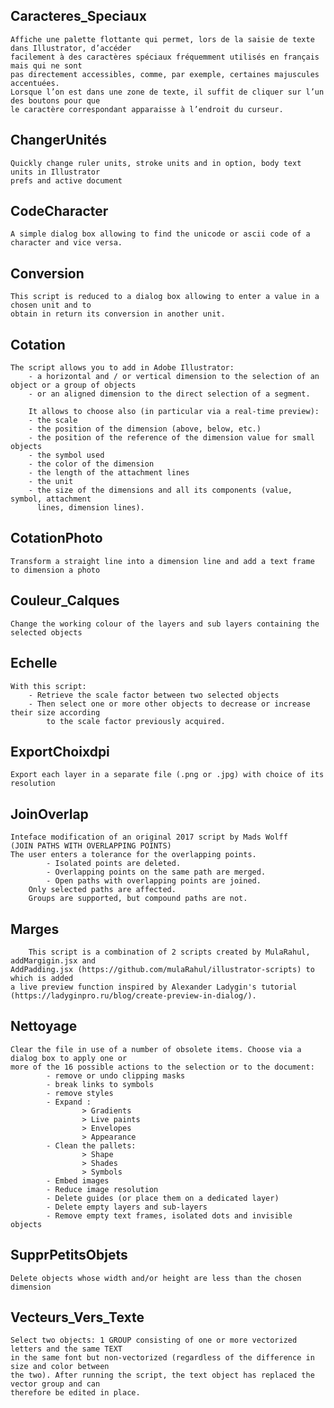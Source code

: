 Caracteres_Speciaux
-----------------------------------------------------------------------------------------------------
	Affiche une palette flottante qui permet, lors de la saisie de texte dans Illustrator, d’accéder
	facilement à des caractères spéciaux fréquemment utilisés en français mais qui ne sont
	pas directement accessibles, comme, par exemple, certaines majuscules accentuées.
	Lorsque l’on est dans une zone de texte, il suffit de cliquer sur l’un des boutons pour que
	le caractère correspondant apparaisse à l’endroit du curseur.

ChangerUnités
-----------------------------------------------------------------------------------------------------
	Quickly change ruler units, stroke units and in option, body text units in Illustrator
	prefs and active document

CodeCharacter
-----------------------------------------------------------------------------------------------------
	A simple dialog box allowing to find the unicode or ascii code of a character and vice versa.

Conversion
-----------------------------------------------------------------------------------------------------
	This script is reduced to a dialog box allowing to enter a value in a chosen unit and to
	obtain in return its conversion in another unit.

Cotation
-----------------------------------------------------------------------------------------------------
	The script allows you to add in Adobe Illustrator:
    	- a horizontal and / or vertical dimension to the selection of an object or a group of objects
    	- or an aligned dimension to the direct selection of a segment.
    	
		It allows to choose also (in particular via a real-time preview):
		- the scale
		- the position of the dimension (above, below, etc.)
		- the position of the reference of the dimension value for small objects
		- the symbol used
		- the color of the dimension 
		- the length of the attachment lines
		- the unit
		- the size of the dimensions and all its components (value, symbol, attachment
		  lines, dimension lines).

CotationPhoto
-----------------------------------------------------------------------------------------------------
 	Transform a straight line into a dimension line and add a text frame to dimension a photo

Couleur_Calques
-----------------------------------------------------------------------------------------------------
	Change the working colour of the layers and sub layers containing the selected objects

Echelle
-----------------------------------------------------------------------------------------------------
	With this script:
		- Retrieve the scale factor between two selected objects
		- Then select one or more other objects to decrease or increase their size according
			to the scale factor previously acquired.

ExportChoixdpi
-----------------------------------------------------------------------------------------------------
	Export each layer in a separate file (.png or .jpg) with choice of its resolution

JoinOverlap
-----------------------------------------------------------------------------------------------------
	Inteface modification of an original 2017 script by Mads Wolff
	(JOIN PATHS WITH OVERLAPPING POINTS)
	The user enters a tolerance for the overlapping points.
            - Isolated points are deleted.
            - Overlapping points on the same path are merged.
            - Open paths with overlapping points are joined.
        Only selected paths are affected.
        Groups are supported, but compound paths are not.

Marges
-----------------------------------------------------------------------------------------------------
      	This script is a combination of 2 scripts created by MulaRahul, addMargigin.jsx and
	AddPadding.jsx (https://github.com/mulaRahul/illustrator-scripts) to which is added
	a live preview function inspired by Alexander Ladygin's tutorial
	(https://ladyginpro.ru/blog/create-preview-in-dialog/).

Nettoyage
-----------------------------------------------------------------------------------------------------
	Clear the file in use of a number of obsolete items. Choose via a dialog box to apply one or
	more of the 16 possible actions to the selection or to the document:
      		- remove or undo clipping masks
      		- break links to symbols
      		- remove styles
      		- Expand :
            		> Gradients
            		> Live paints
            		> Envelopes
            		> Appearance
     		- Clean the pallets:
            		> Shape
            		> Shades
            		> Symbols
      		- Embed images
      		- Reduce image resolution
      		- Delete guides (or place them on a dedicated layer)
      		- Delete empty layers and sub-layers
      		- Remove empty text frames, isolated dots and invisible objects

SupprPetitsObjets
-----------------------------------------------------------------------------------------------------
	Delete objects whose width and/or height are less than the chosen dimension

Vecteurs_Vers_Texte
-----------------------------------------------------------------------------------------------------
  	Select two objects: 1 GROUP consisting of one or more vectorized letters and the same TEXT
	in the same font but non-vectorized (regardless of the difference in size and color between
	the two). After running the script, the text object has replaced the vector group and can
	therefore be edited in place.